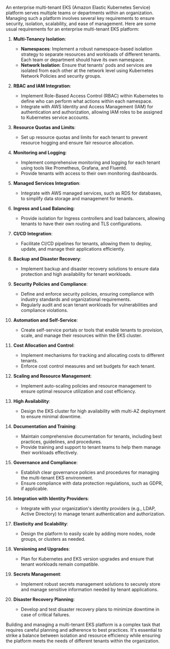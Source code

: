 An enterprise multi-tenant EKS (Amazon Elastic Kubernetes Service) platform serves multiple teams or departments within an organization. Managing such a platform involves several key requirements to ensure security, isolation, scalability, and ease of management. Here are some usual requirements for an enterprise multi-tenant EKS platform:

1. **Multi-Tenancy Isolation**:
    - **Namespaces**: Implement a robust namespace-based isolation strategy to separate resources and workloads of different tenants. Each team or department should have its own namespace.
    - **Network Isolation**: Ensure that tenants' pods and services are isolated from each other at the network level using Kubernetes Network Policies and security groups.

2. **RBAC and IAM Integration**:
    - Implement Role-Based Access Control (RBAC) within Kubernetes to define who can perform what actions within each namespace.
    - Integrate with AWS Identity and Access Management (IAM) for authentication and authorization, allowing IAM roles to be assigned to Kubernetes service accounts.

3. **Resource Quotas and Limits**:
    - Set up resource quotas and limits for each tenant to prevent resource hogging and ensure fair resource allocation.

4. **Monitoring and Logging**:
    - Implement comprehensive monitoring and logging for each tenant using tools like Prometheus, Grafana, and Fluentd.
    - Provide tenants with access to their own monitoring dashboards.

5. **Managed Services Integration**:
    - Integrate with AWS managed services, such as RDS for databases, to simplify data storage and management for tenants.

6. **Ingress and Load Balancing**:
    - Provide isolation for Ingress controllers and load balancers, allowing tenants to have their own routing and TLS configurations.

7. **CI/CD Integration**:
    - Facilitate CI/CD pipelines for tenants, allowing them to deploy, update, and manage their applications efficiently.

8. **Backup and Disaster Recovery**:
    - Implement backup and disaster recovery solutions to ensure data protection and high availability for tenant workloads.

9. **Security Policies and Compliance**:
    - Define and enforce security policies, ensuring compliance with industry standards and organizational requirements.
    - Regularly audit and scan tenant workloads for vulnerabilities and compliance violations.

10. **Automation and Self-Service**:
    - Create self-service portals or tools that enable tenants to provision, scale, and manage their resources within the EKS cluster.

11. **Cost Allocation and Control**:
    - Implement mechanisms for tracking and allocating costs to different tenants.
    - Enforce cost control measures and set budgets for each tenant.

12. **Scaling and Resource Management**:
    - Implement auto-scaling policies and resource management to ensure optimal resource utilization and cost efficiency.

13. **High Availability**:
    - Design the EKS cluster for high availability with multi-AZ deployment to ensure minimal downtime.

14. **Documentation and Training**:
    - Maintain comprehensive documentation for tenants, including best practices, guidelines, and procedures.
    - Provide training and support to tenant teams to help them manage their workloads effectively.

15. **Governance and Compliance**:
    - Establish clear governance policies and procedures for managing the multi-tenant EKS environment.
    - Ensure compliance with data protection regulations, such as GDPR, if applicable.

16. **Integration with Identity Providers**:
    - Integrate with your organization's identity providers (e.g., LDAP, Active Directory) to manage tenant authentication and authorization.

17. **Elasticity and Scalability**:
    - Design the platform to easily scale by adding more nodes, node groups, or clusters as needed.

18. **Versioning and Upgrades**:
    - Plan for Kubernetes and EKS version upgrades and ensure that tenant workloads remain compatible.

19. **Secrets Management**:
    - Implement robust secrets management solutions to securely store and manage sensitive information needed by tenant applications.

20. **Disaster Recovery Planning**:
    - Develop and test disaster recovery plans to minimize downtime in case of critical failures.

Building and managing a multi-tenant EKS platform is a complex task that requires careful planning and adherence to best practices. It's essential to strike a balance between isolation and resource efficiency while ensuring the platform meets the needs of different tenants within the organization.